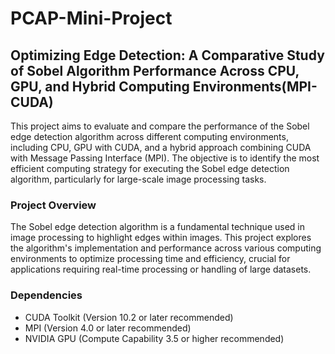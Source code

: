 # PCAP-Mini-Project
## Optimizing Edge Detection: A Comparative Study of Sobel Algorithm Performance Across CPU, GPU, and Hybrid Computing Environments(MPI-CUDA)

This project aims to evaluate and compare the performance of the Sobel edge detection algorithm across different computing environments, including CPU, GPU with CUDA, and a hybrid approach combining CUDA with Message Passing Interface (MPI). The objective is to identify the most efficient computing strategy for executing the Sobel edge detection algorithm, particularly for large-scale image processing tasks.

### Project Overview
The Sobel edge detection algorithm is a fundamental technique used in image processing to highlight edges within images. This project explores the algorithm's implementation and performance across various computing environments to optimize processing time and efficiency, crucial for applications requiring real-time processing or handling of large datasets.

### Dependencies
- CUDA Toolkit (Version 10.2 or later recommended)
- MPI (Version 4.0 or later recommended)
- NVIDIA GPU (Compute Capability 3.5 or higher recommended)

